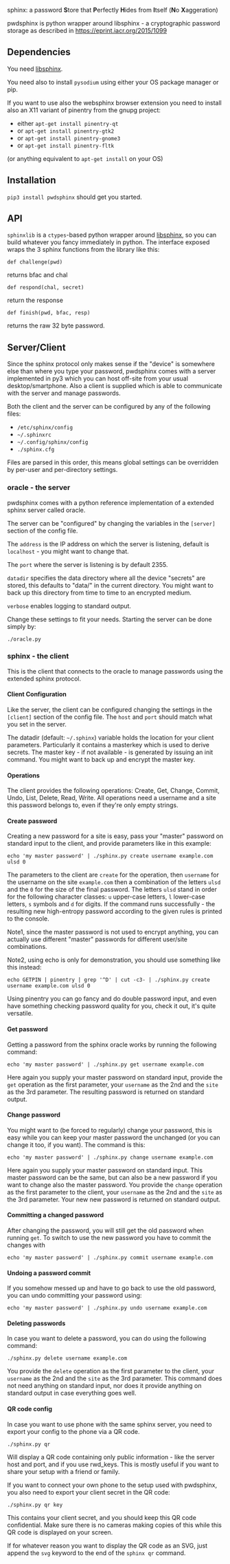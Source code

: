 <!--
SPDX-FileCopyrightText: 2018, Marsiske Stefan 

SPDX-License-Identifier: CC-BY-SA-4.0
-->

sphinx: a password **S**tore that **P**erfectly **H**ides from **I**tself (**N**o **X**aggeration)

pwdsphinx is python wrapper around libsphinx - a cryptographic password storage
as described in https://eprint.iacr.org/2015/1099

## Dependencies

You need [libsphinx](https://github.com/stef/libsphinx).

You need also to install `pysodium` using either your OS package
manager or pip.

If you want to use also the websphinx browser extension you need to
install also an X11 variant of pinentry from the gnupg project:

 - either `apt-get install pinentry-qt`
 - or `apt-get install pinentry-gtk2`
 - or `apt-get install pinentry-gnome3`
 - or `apt-get install pinentry-fltk`

(or anything equivalent to `apt-get install` on your OS)

## Installation

`pip3 install pwdsphinx` should get you started.

## API

`sphinxlib` is a `ctypes`-based python wrapper around [libsphinx](https://github.com/stef/libsphinx), so
you can build whatever you fancy immediately in python. The interface
exposed wraps the 3 sphinx functions from the library like this:

```
def challenge(pwd)
```

returns bfac and chal

```
def respond(chal, secret)
```
return the response

```
def finish(pwd, bfac, resp)
```

returns the raw 32 byte password.

## Server/Client

Since the sphinx protocol only makes sense if the "device" is
somewhere else than where you type your password, pwdsphinx
comes with a server implemented in py3 which you can host off-site
from your usual desktop/smartphone. Also a client is supplied which is
able to communicate with the server and manage passwords.

Both the client and the server can be configured by any of the
following files:

 - `/etc/sphinx/config`
 - `~/.sphinxrc`
 - `~/.config/sphinx/config`
 - `./sphinx.cfg`

Files are parsed in this order, this means global settings can be
overridden by per-user and per-directory settings.

### oracle - the server

pwdsphinx comes with a python reference implementation of a extended sphinx
server called oracle.

The server can be "configured" by changing the variables in the
`[server]` section of the config file.

The `address` is the IP address on which the server is listening,
default is `localhost` - you might want to change that.

The `port` where the server is listening is by default 2355.

`datadir` specifies the data directory where all the device "secrets"
are stored, this defaults to "data/" in the current directory. You
might want to back up this directory from time to time to an encrypted
medium.

`verbose` enables logging to standard output.

Change these settings to fit your needs. Starting the server
can be done simply by:

```
./oracle.py
```

### sphinx - the client

This is the client that connects to the oracle to manage passwords
using the extended sphinx protocol.

#### Client Configuration

Like the server, the client can be configured changing the settings in
the `[client]` section of the config file. The `host` and `port` should
match what you set in the server.

The datadir (default: `~/.sphinx`) variable holds the location for your client
parameters. Particularly it contains a masterkey which is used to derive
secrets. The master key - if not available - is generated by issuing an init
command. You might want to back up and encrypt the master key.

#### Operations

The client provides the following operations: Create, Get, Change, Commit,
Undo, List, Delete, Read, Write. All operations need a username and a site this
password belongs to, even if they're only empty strings.

#### Create password

Creating a new password for a site is easy, pass your "master"
password on standard input to the client, and provide parameters like
in this example:

```
echo 'my master password' | ./sphinx.py create username example.com ulsd 0
```

The parameters to the client are `create` for the operation, then `username`
for the username on the site `example.com` then a combination of the
letters `ulsd` and the `0` for the size of the final password. The letters
`ulsd` stand in order for the following character classes: `u` upper-case
letters, `l` lower-case letters, `s` symbols and `d` for digits. If the command
runs successfully - the resulting new high-entropy password according to the
given rules is printed to the console.

Note1, since the master password is not used to encrypt anything, you can
actually use different "master" passwords for different user/site combinations.  

Note2, using echo is only for demonstration, you should use something like this
instead:
```
echo GETPIN | pinentry | grep '^D' | cut -c3- | ./sphinx.py create username example.com ulsd 0
```
Using pinentry you can go fancy and do double password input, and even have
something checking password quality for you, check it out, it's quite
versatile.

#### Get password

Getting a password from the sphinx oracle works by running the
following command:

```
echo 'my master password' | ./sphinx.py get username example.com
```

Here again you supply your master password on standard input, provide
the `get` operation as the first parameter, your `username` as the 2nd
and the `site` as the 3rd parameter. The resulting password is
returned on standard output.

#### Change password

You might want to (be forced to regularly) change your password, this
is easy while you can keep your master password the unchanged (or you
can change it too, if you want). The command is this:

```
echo 'my master password' | ./sphinx.py change username example.com
```

Here again you supply your master password on standard input. This
master password can be the same, but can also be a new password if you
want to change also the master password. You provide the `change`
operation as the first parameter to the client, your `username` as the
2nd and the `site` as the 3rd parameter. Your new new password is
returned on standard output.

#### Committing a changed password

After changing the password, you will still get the old password when running
`get`. To switch to use the new password you have to commit the changes with

```
echo 'my master password' | ./sphinx.py commit username example.com
```

#### Undoing a password commit
If you somehow messed up and have to go back to use the old password, you can
undo committing your password using:

```
echo 'my master password' | ./sphinx.py undo username example.com
```

#### Deleting passwords

In case you want to delete a password, you can do using the following
command:

```
./sphinx.py delete username example.com
```

You provide the `delete` operation as the first parameter to the
client, your `username` as the 2nd and the `site` as the 3rd
parameter. This command does not need anything on standard input, nor
does it provide anything on standard output in case everything goes
well.

#### QR code config

In case you want to use phone with the same sphinx server, you need to export
your config to the phone via a QR code.

```
./sphinx.py qr
```

Will display a QR code containing only public information - like the server
host and port, and if you use rwd_keys. This is mostly useful if you want to
share your setup with a friend or family.

If you want to connect your own phone to the setup used with pwdsphinx, you
also need to export your client secret in the QR code:

```
./sphinx.py qr key
```

This contains your client secret, and you should keep this QR code
confidential. Make sure there is no cameras making copies of this while this QR
code is displayed on your screen.

If for whatever reason you want to display the QR code as an SVG, just append
the `svg` keyword to the end of the `sphinx qr` command.

